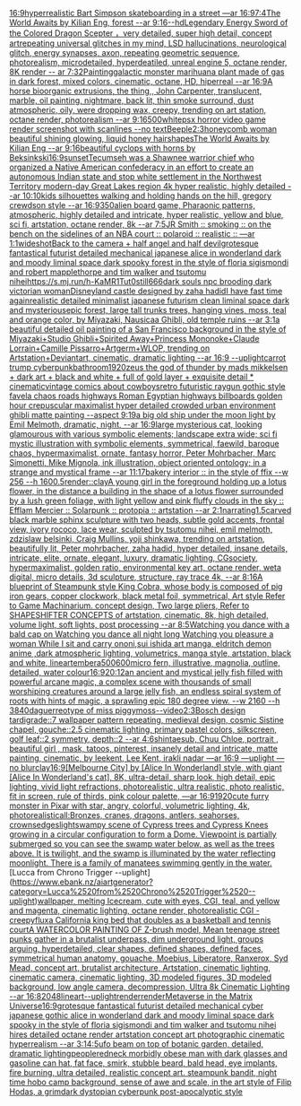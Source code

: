 [16:9](https://www.ebank.nz/aiartgenerator?category=16%3A9)[hyperrealistic Bart Simpson skateboarding in a street —ar 16:9](https://www.ebank.nz/aiartgenerator?category=hyperrealistic%2520Bart%2520Simpson%2520skateboarding%2520in%2520a%2520street%2520%E2%80%94ar%252016%3A9)[](https://www.ebank.nz/aiartgenerator?category=)[7:4](https://www.ebank.nz/aiartgenerator?category=7%3A4)[The World Awaits by Kilian Eng, forest --ar 9:16](https://www.ebank.nz/aiartgenerator?category=The%2520World%2520Awaits%2520by%2520Kilian%2520Eng%2C%2520forest%2520--ar%25209%3A16)[--hd](https://www.ebank.nz/aiartgenerator?category=--hd)[Legendary Energy Sword of the Colored Dragon Scepter ，very detailed, super high detail, concept art](https://www.ebank.nz/aiartgenerator?category=Legendary%2520Energy%2520Sword%2520of%2520the%2520Colored%2520Dragon%2520Scepter%2520%EF%BC%8Cvery%2520detailed%2C%2520super%2520high%2520detail%2C%2520concept%2520art)[repeating universal glitches in my mind, LSD hallucinations, neurological glitch, energy synapses, axon, repeating geometric sequence, photorealism, microdetailed, hyperdeatiled, unreal engine 5, octane render, 8K render -- ar 7:32](https://www.ebank.nz/aiartgenerator?category=repeating%2520universal%2520glitches%2520in%2520my%2520mind%2C%2520LSD%2520hallucinations%2C%2520neurological%2520glitch%2C%2520energy%2520synapses%2C%2520axon%2C%2520repeating%2520geometric%2520sequence%2C%2520photorealism%2C%2520microdetailed%2C%2520hyperdeatiled%2C%2520unreal%2520engine%25205%2C%2520octane%2520render%2C%25208K%2520render%2520--%2520ar%25207%3A32)[Painting](https://www.ebank.nz/aiartgenerator?category=Painting)[galactic monster marihuana plant made of gas in dark forest, mixed colors, cinematic, octane, HD, hiperreal --ar 16:9](https://www.ebank.nz/aiartgenerator?category=galactic%2520monster%2520marihuana%2520plant%2520made%2520of%2520gas%2520in%2520dark%2520forest%2C%2520mixed%2520colors%2C%2520cinematic%2C%2520octane%2C%2520HD%2C%2520hiperreal%2520--ar%252016%3A9)[A horse bioorganic extrusions, the thing,, John Carpenter, translucent, marble, oil painting, nightmare, back lit, thin smoke surround, dust atmospheric, oily, were dropping wax, creepy, trending on art station, octane render, photorealism --ar 9:16](https://www.ebank.nz/aiartgenerator?category=A%2520horse%2520bioorganic%2520extrusions%2C%2520the%2520thing%2C%2C%2520John%2520Carpenter%2C%2520translucent%2C%2520marble%2C%2520oil%2520painting%2C%2520nightmare%2C%2520back%2520lit%2C%2520thin%2520smoke%2520surround%2C%2520dust%2520atmospheric%2C%2520oily%2C%2520were%2520dropping%2520wax%2C%2520creepy%2C%2520trending%2520on%2520art%2520station%2C%2520octane%2520render%2C%2520photorealism%2520--ar%25209%3A16)[500](https://www.ebank.nz/aiartgenerator?category=500)[white](https://www.ebank.nz/aiartgenerator?category=white)[psx horror video game render screenshot with scanlines --no text](https://www.ebank.nz/aiartgenerator?category=psx%2520horror%2520video%2520game%2520render%2520screenshot%2520with%2520scanlines%2520--no%2520text)[Beeple](https://www.ebank.nz/aiartgenerator?category=Beeple)[2:3](https://www.ebank.nz/aiartgenerator?category=2%3A3)[honeycomb woman beautiful shining glowing, liquid honey hair](https://www.ebank.nz/aiartgenerator?category=honeycomb%2520woman%2520beautiful%2520shining%2520glowing%2C%2520liquid%2520honey%2520hair)[shapes](https://www.ebank.nz/aiartgenerator?category=shapes)[The World Awaits by Kilian Eng --ar 9:16](https://www.ebank.nz/aiartgenerator?category=The%2520World%2520Awaits%2520by%2520Kilian%2520Eng%2520--ar%25209%3A16)[beautiful cyclops with horns by Beksinkski](https://www.ebank.nz/aiartgenerator?category=beautiful%2520cyclops%2520with%2520horns%2520by%2520Beksinkski)[16:9](https://www.ebank.nz/aiartgenerator?category=16%3A9)[](https://www.ebank.nz/aiartgenerator?category=)[sunset](https://www.ebank.nz/aiartgenerator?category=sunset)[Tecumseh was a Shawnee warrior chief who organized a Native American confederacy in an effort to create an autonomous Indian state and stop white settlement in the Northwest Territory modern-day Great Lakes region 4k hyper realistic, highly detailed --ar 10:10](https://www.ebank.nz/aiartgenerator?category=Tecumseh%2520was%2520a%2520Shawnee%2520warrior%2520chief%2520who%2520organized%2520a%2520Native%2520American%2520confederacy%2520in%2520an%2520effort%2520to%2520create%2520an%2520autonomous%2520Indian%2520state%2520and%2520stop%2520white%2520settlement%2520in%2520the%2520Northwest%2520Territory%2520modern-day%2520Great%2520Lakes%2520region%25204k%2520hyper%2520realistic%2C%2520highly%2520detailed%2520--ar%252010%3A10)[kids silhouettes walking  and holding hands on the hill, gregory crewdson style --ar 16:9](https://www.ebank.nz/aiartgenerator?category=kids%2520silhouettes%2520walking%2520%2520and%2520holding%2520hands%2520on%2520the%2520hill%2C%2520gregory%2520crewdson%2520style%2520--ar%252016%3A9)[350](https://www.ebank.nz/aiartgenerator?category=350)[alien board game, Pharaonic patterns, atmospheric, highly detailed and intricate, hyper realistic, yellow and blue, sci fi, artstation, octane render, 8k --ar 7:5](https://www.ebank.nz/aiartgenerator?category=alien%2520board%2520game%2C%2520Pharaonic%2520patterns%2C%2520atmospheric%2C%2520highly%2520detailed%2520and%2520intricate%2C%2520hyper%2520realistic%2C%2520yellow%2520and%2520blue%2C%2520sci%2520fi%2C%2520artstation%2C%2520octane%2520render%2C%25208k%2520--ar%25207%3A5)[JR Smith :: smoking :: on the bench on the sidelines of an NBA court :: polaroid :: realistic :: —ar 1:1](https://www.ebank.nz/aiartgenerator?category=JR%2520Smith%2520%3A%3A%2520smoking%2520%3A%3A%2520on%2520the%2520bench%2520on%2520the%2520sidelines%2520of%2520an%2520NBA%2520court%2520%3A%3A%2520polaroid%2520%3A%3A%2520realistic%2520%3A%3A%2520%E2%80%94ar%25201%3A1)[wideshot](https://www.ebank.nz/aiartgenerator?category=wideshot)[Back to the camera + half angel and half devil](https://www.ebank.nz/aiartgenerator?category=Back%2520to%2520the%2520camera%2520%2B%2520half%2520angel%2520and%2520half%2520devil)[grotesque fantastical futurist detailed mechanical japanese alice in wonderland dark and moody liminal space dark spooky forest in the style of floria sigismondi and robert mapplethorpe and tim walker and tsutomu nihei](https://www.ebank.nz/aiartgenerator?category=grotesque%2520fantastical%2520futurist%2520detailed%2520mechanical%2520japanese%2520alice%2520in%2520wonderland%2520dark%2520and%2520moody%2520liminal%2520space%2520dark%2520spooky%2520forest%2520in%2520the%2520style%2520of%2520floria%2520sigismondi%2520and%2520robert%2520mapplethorpe%2520and%2520tim%2520walker%2520and%2520tsutomu%2520nihei)[<https://s.mj.run/h-KaMR1Tut0>](https://www.ebank.nz/aiartgenerator?category=%3Chttps%3A//s.mj.run/h-KaMR1Tut0%3E)[still](https://www.ebank.nz/aiartgenerator?category=still)[666](https://www.ebank.nz/aiartgenerator?category=666)[dark souls npc brooding dark victorian woman](https://www.ebank.nz/aiartgenerator?category=dark%2520souls%2520npc%2520brooding%2520dark%2520victorian%2520woman)[Disneyland castle designed by zaha hadid](https://www.ebank.nz/aiartgenerator?category=Disneyland%2520castle%2520designed%2520by%2520zaha%2520hadid)[I have fast time again](https://www.ebank.nz/aiartgenerator?category=I%2520have%2520fast%2520time%2520again)[realistic detailed minimalist japanese futurism clean liminal space dark and mysterious](https://www.ebank.nz/aiartgenerator?category=realistic%2520detailed%2520minimalist%2520japanese%2520futurism%2520clean%2520liminal%2520space%2520dark%2520and%2520mysterious)[epic forest, large tall trunks trees, hanging vines, moss, teal and orange color, by Miyazaki, Nausicaa Ghibli, old temple ruins --ar 3:1](https://www.ebank.nz/aiartgenerator?category=epic%2520forest%2C%2520large%2520tall%2520trunks%2520trees%2C%2520hanging%2520vines%2C%2520moss%2C%2520teal%2520and%2520orange%2520color%2C%2520by%2520Miyazaki%2C%2520Nausicaa%2520Ghibli%2C%2520old%2520temple%2520ruins%2520--ar%25203%3A1)[a beautiful detailed oil painting of a San Francisco background in the style of Miyazaki+Studio Ghibli+Spirited Away+Princess Mononoke+Claude Lorrain+Camille Pissarro+Artgerm+WLOP, trending on Artstation+Deviantart, cinematic, dramatic lighting --ar 16:9 --uplight](https://www.ebank.nz/aiartgenerator?category=a%2520beautiful%2520detailed%2520oil%2520painting%2520of%2520a%2520San%2520Francisco%2520background%2520in%2520the%2520style%2520of%2520Miyazaki%2BStudio%2520Ghibli%2BSpirited%2520Away%2BPrincess%2520Mononoke%2BClaude%2520Lorrain%2BCamille%2520Pissarro%2BArtgerm%2BWLOP%2C%2520trending%2520on%2520Artstation%2BDeviantart%2C%2520cinematic%2C%2520dramatic%2520lighting%2520--ar%252016%3A9%2520--uplight)[carrot trump cyberpunk](https://www.ebank.nz/aiartgenerator?category=carrot%2520trump%2520cyberpunk)[bathroom](https://www.ebank.nz/aiartgenerator?category=bathroom)[1920](https://www.ebank.nz/aiartgenerator?category=1920)[zeus the god of thunder by mads mikkelsen + dark art + black and white + full of gold layer + exquisite detail * cinematic](https://www.ebank.nz/aiartgenerator?category=zeus%2520the%2520god%2520of%2520thunder%2520by%2520mads%2520mikkelsen%2520%2B%2520dark%2520art%2520%2B%2520black%2520and%2520white%2520%2B%2520full%2520of%2520gold%2520layer%2520%2B%2520exquisite%2520detail%2520%2A%2520cinematic)[vintage comics about cowboys](https://www.ebank.nz/aiartgenerator?category=vintage%2520comics%2520about%2520cowboys)[retro futuristic raygun gothic style favela chaos roads highways Roman Egyptian highways billboards golden hour crepuscular maximalist hyper detailed crowded urban environment ghibli matte painting --aspect 9:19](https://www.ebank.nz/aiartgenerator?category=retro%2520futuristic%2520raygun%2520gothic%2520style%2520favela%2520chaos%2520roads%2520highways%2520Roman%2520Egyptian%2520highways%2520billboards%2520golden%2520hour%2520crepuscular%2520maximalist%2520hyper%2520detailed%2520crowded%2520urban%2520environment%2520ghibli%2520matte%2520painting%2520--aspect%25209%3A19)[a big old ship under the moon light by Emil Melmoth, dramatic, night, --ar 16:9](https://www.ebank.nz/aiartgenerator?category=a%2520big%2520old%2520ship%2520under%2520the%2520moon%2520light%2520by%2520Emil%2520Melmoth%2C%2520dramatic%2C%2520night%2C%2520--ar%252016%3A9)[large mysterious cat, looking glamourous with various symbolic elements; landscape extra wide; sci fi mystic  illustration with symbolic elements, symmetrical, faewild, baroque chaos, hypermaximalist, ornate, fantasy horror, Peter Mohrbacher, Marc Simonetti, Mike Mignola,  ink illustration, object oriented ontology; in a strange and mystical frame --ar 11:17](https://www.ebank.nz/aiartgenerator?category=large%2520mysterious%2520cat%2C%2520looking%2520glamourous%2520with%2520various%2520symbolic%2520elements%3B%2520landscape%2520extra%2520wide%3B%2520sci%2520fi%2520mystic%2520%2520illustration%2520with%2520symbolic%2520elements%2C%2520symmetrical%2C%2520faewild%2C%2520baroque%2520chaos%2C%2520hypermaximalist%2C%2520ornate%2C%2520fantasy%2520horror%2C%2520Peter%2520Mohrbacher%2C%2520Marc%2520Simonetti%2C%2520Mike%2520Mignola%2C%2520%2520ink%2520illustration%2C%2520object%2520oriented%2520ontology%3B%2520in%2520a%2520strange%2520and%2520mystical%2520frame%2520--ar%252011%3A17)[bakery interior :: in the style of ffix --w 256 --h 160](https://www.ebank.nz/aiartgenerator?category=bakery%2520interior%2520%3A%3A%2520in%2520the%2520style%2520of%2520ffix%2520--w%2520256%2520--h%2520160)[0.5](https://www.ebank.nz/aiartgenerator?category=0.5)[render::](https://www.ebank.nz/aiartgenerator?category=render%3A%3A)[clay](https://www.ebank.nz/aiartgenerator?category=clay)[A young girl in the foreground holding up a lotus flower, in the distance a building in the shape of a lotus flower surrounded by a lush green foliage, with light yellow and pink fluffy clouds in the sky :: Efflam Mercier :: Solarpunk :: protopia :: artstation --ar 2:1](https://www.ebank.nz/aiartgenerator?category=A%2520young%2520girl%2520in%2520the%2520foreground%2520holding%2520up%2520a%2520lotus%2520flower%2C%2520in%2520the%2520distance%2520a%2520building%2520in%2520the%2520shape%2520of%2520a%2520lotus%2520flower%2520surrounded%2520by%2520a%2520lush%2520green%2520foliage%2C%2520with%2520light%2520yellow%2520and%2520pink%2520fluffy%2520clouds%2520in%2520the%2520sky%2520%3A%3A%2520Efflam%2520Mercier%2520%3A%3A%2520Solarpunk%2520%3A%3A%2520protopia%2520%3A%3A%2520artstation%2520--ar%25202%3A1)[narrating](https://www.ebank.nz/aiartgenerator?category=narrating)[1.5](https://www.ebank.nz/aiartgenerator?category=1.5)[carved black marble sphinx sculpture with two heads, subtle gold accents, frontal view, ivory rococo, lace wear, sculpted by tsutomu nihei, emil melmoth, zdzislaw belsinki, Craig Mullins, yoji shinkawa, trending on artstation, beautifully lit, Peter mohrbacher, zaha hadid, hyper detailed, insane details, intricate, elite, ornate, elegant, luxury, dramatic lighting, CGsociety, hypermaximalist, golden ratio, environmental key art, octane render, weta digital, micro details, 3d sculpture, structure, ray trace 4k, --ar 8:16](https://www.ebank.nz/aiartgenerator?category=carved%2520black%2520marble%2520sphinx%2520sculpture%2520with%2520two%2520heads%2C%2520subtle%2520gold%2520accents%2C%2520frontal%2520view%2C%2520ivory%2520rococo%2C%2520lace%2520wear%2C%2520sculpted%2520by%2520tsutomu%2520nihei%2C%2520emil%2520melmoth%2C%2520zdzislaw%2520belsinki%2C%2520Craig%2520Mullins%2C%2520yoji%2520shinkawa%2C%2520trending%2520on%2520artstation%2C%2520beautifully%2520lit%2C%2520Peter%2520mohrbacher%2C%2520zaha%2520hadid%2C%2520hyper%2520detailed%2C%2520insane%2520details%2C%2520intricate%2C%2520elite%2C%2520ornate%2C%2520elegant%2C%2520luxury%2C%2520dramatic%2520lighting%2C%2520CGsociety%2C%2520hypermaximalist%2C%2520golden%2520ratio%2C%2520environmental%2520key%2520art%2C%2520octane%2520render%2C%2520weta%2520digital%2C%2520micro%2520details%2C%25203d%2520sculpture%2C%2520structure%2C%2520ray%2520trace%25204k%2C%2520--ar%25208%3A16)[](https://www.ebank.nz/aiartgenerator?category=)[A blueprint of Steampunk style King Cobra, whose body is composed of pig iron gears, copper clockwork, black metal foil, symmetrical, Art style Refer to Game Machinarium.  concept design, Two large pliers, Refer to SHAPESHIFTER CONCEPTS  of artstation, cinematic,  8k, high detailed,  volume light,  soft lights,  post processing    --ar 8:5](https://www.ebank.nz/aiartgenerator?category=A%2520blueprint%2520of%2520Steampunk%2520style%2520King%2520Cobra%2C%2520whose%2520body%2520is%2520composed%2520of%2520pig%2520iron%2520gears%2C%2520copper%2520clockwork%2C%2520black%2520metal%2520foil%2C%2520symmetrical%2C%2520Art%2520style%2520Refer%2520to%2520Game%2520Machinarium.%2520%2520concept%2520design%2C%2520Two%2520large%2520pliers%2C%2520Refer%2520to%2520SHAPESHIFTER%2520CONCEPTS%2520%2520of%2520artstation%2C%2520cinematic%2C%2520%25208k%2C%2520high%2520detailed%2C%2520%2520volume%2520light%2C%2520%2520soft%2520lights%2C%2520%2520post%2520processing%2520%2520%2520%2520--ar%25208%3A5)[Watching you dance with a bald cap on Watching you dance all night long Watching you pleasure a woman While I sit and carry on](https://www.ebank.nz/aiartgenerator?category=Watching%2520you%2520dance%2520with%2520a%2520bald%2520cap%2520on%2520Watching%2520you%2520dance%2520all%2520night%2520long%2520Watching%2520you%2520pleasure%2520a%2520woman%2520While%2520I%2520sit%2520and%2520carry%2520on)[oni,sui ishida art manga, eldritch demon anime ,dark atmospheric lighting, volumetrics, manga style, artstation, black and white, lineart](https://www.ebank.nz/aiartgenerator?category=oni%2Csui%2520ishida%2520art%2520manga%2C%2520eldritch%2520demon%2520anime%2520%2Cdark%2520atmospheric%2520lighting%2C%2520volumetrics%2C%2520manga%2520style%2C%2520artstation%2C%2520black%2520and%2520white%2C%2520lineart)[embera](https://www.ebank.nz/aiartgenerator?category=embera)[500](https://www.ebank.nz/aiartgenerator?category=500)[600](https://www.ebank.nz/aiartgenerator?category=600)[micro fern, illustrative, magnolia, outline, detailed, water colour](https://www.ebank.nz/aiartgenerator?category=micro%2520fern%2C%2520illustrative%2C%2520magnolia%2C%2520outline%2C%2520detailed%2C%2520water%2520colour)[16:9](https://www.ebank.nz/aiartgenerator?category=16%3A9)[20:12](https://www.ebank.nz/aiartgenerator?category=20%3A12)[an ancient and mystical jelly fish filled with powerful arcane magic, a complex scene with thousands of small worshiping creatures around a large jelly fish, an endless spiral system of roots with hints of magic, a sprawling epic 180 degree view. --w 2160 --h 3840](https://www.ebank.nz/aiartgenerator?category=an%2520ancient%2520and%2520mystical%2520jelly%2520fish%2520filled%2520with%2520powerful%2520arcane%2520magic%2C%2520a%2520complex%2520scene%2520with%2520thousands%2520of%2520small%2520worshiping%2520creatures%2520around%2520a%2520large%2520jelly%2520fish%2C%2520an%2520endless%2520spiral%2520system%2520of%2520roots%2520with%2520hints%2520of%2520magic%2C%2520a%2520sprawling%2520epic%2520180%2520degree%2520view.%2520--w%25202160%2520--h%25203840)[daguerreotype of miss piggy](https://www.ebank.nz/aiartgenerator?category=daguerreotype%2520of%2520miss%2520piggy)[moss](https://www.ebank.nz/aiartgenerator?category=moss)[--video](https://www.ebank.nz/aiartgenerator?category=--video)[2:3](https://www.ebank.nz/aiartgenerator?category=2%3A3)[Bosch design tardigrade::7 wallpaper pattern repeating, medieval design, cosmic Sistine chapel, gouche::2.5 cinematic lighting, primary pastel colors, silkscreen, golf leaf::2 symmetry, depth::2 --ar 4:6](https://www.ebank.nz/aiartgenerator?category=Bosch%2520design%2520tardigrade%3A%3A7%2520wallpaper%2520pattern%2520repeating%2C%2520medieval%2520design%2C%2520cosmic%2520Sistine%2520chapel%2C%2520gouche%3A%3A2.5%2520cinematic%2520lighting%2C%2520primary%2520pastel%2520colors%2C%2520silkscreen%2C%2520golf%2520leaf%3A%3A2%2520symmetry%2C%2520depth%3A%3A2%2520--ar%25204%3A6)[shintaesub, Chuu Chloe, portrait , beautiful girl , mask, tatoos, pinterest, insanely detail and intricate, matte painting, cinematic, by leekent, Lee Kent, irakli nadar —ar 16:9 —uplight —no blur](https://www.ebank.nz/aiartgenerator?category=shintaesub%2C%2520Chuu%2520Chloe%2C%2520portrait%2520%2C%2520beautiful%2520girl%2520%2C%2520mask%2C%2520tatoos%2C%2520pinterest%2C%2520insanely%2520detail%2520and%2520intricate%2C%2520matte%2520painting%2C%2520cinematic%2C%2520by%2520leekent%2C%2520Lee%2520Kent%2C%2520irakli%2520nadar%2520%E2%80%94ar%252016%3A9%2520%E2%80%94uplight%2520%E2%80%94no%2520blur)[clay](https://www.ebank.nz/aiartgenerator?category=clay)[16:9](https://www.ebank.nz/aiartgenerator?category=16%3A9)[[Melbourne City] by [Alice In Wonderland] style, with giant [Alice In Wonderland's cat], 8K, ultra-detail, sharp look, high detail, epic lighting, vivid light refractions, photorealistic, ultra realistic, photo realistic, fit in screen, rule of thirds, pink colour palette, —ar 16:9](https://www.ebank.nz/aiartgenerator?category=%5BMelbourne%2520City%5D%2520by%2520%5BAlice%2520In%2520Wonderland%5D%2520style%2C%2520with%2520giant%2520%5BAlice%2520In%2520Wonderland%27s%2520cat%5D%2C%25208K%2C%2520ultra-detail%2C%2520sharp%2520look%2C%2520high%2520detail%2C%2520epic%2520lighting%2C%2520vivid%2520light%2520refractions%2C%2520photorealistic%2C%2520ultra%2520realistic%2C%2520photo%2520realistic%2C%2520fit%2520in%2520screen%2C%2520rule%2520of%2520thirds%2C%2520pink%2520colour%2520palette%2C%2520%E2%80%94ar%252016%3A9)[1920](https://www.ebank.nz/aiartgenerator?category=1920)[cute furry monster in Pixar with star, angry, colorful, volumetric lighting, 4k, photorealistic](https://www.ebank.nz/aiartgenerator?category=cute%2520furry%2520monster%2520in%2520Pixar%2520with%2520star%2C%2520angry%2C%2520colorful%2C%2520volumetric%2520lighting%2C%25204k%2C%2520photorealistic)[all:Bronzes, cranes, dragons, antlers, seahorses, crowns](https://www.ebank.nz/aiartgenerator?category=all%3ABronzes%2C%2520cranes%2C%2520dragons%2C%2520antlers%2C%2520seahorses%2C%2520crowns)[edges](https://www.ebank.nz/aiartgenerator?category=edges)[light](https://www.ebank.nz/aiartgenerator?category=light)[swampy scene of Cypress trees and Cypress Knees growing in a circular configuration to form a Dome. Viewpoint is partially submerged so you can see the swamp water below, as well as the trees above. It is twilight, and the swamp is illuminated by the water reflecting moonlight. There is a family of manatees swimming gently in the water.](https://www.ebank.nz/aiartgenerator?category=swampy%2520scene%2520of%2520Cypress%2520trees%2520and%2520Cypress%2520Knees%2520growing%2520in%2520a%2520circular%2520configuration%2520to%2520form%2520a%2520Dome.%2520Viewpoint%2520is%2520partially%2520submerged%2520so%2520you%2520can%2520see%2520the%2520swamp%2520water%2520below%2C%2520as%2520well%2520as%2520the%2520trees%2520above.%2520It%2520is%2520twilight%2C%2520and%2520the%2520swamp%2520is%2520illuminated%2520by%2520the%2520water%2520reflecting%2520moonlight.%2520There%2520is%2520a%2520family%2520of%2520manatees%2520swimming%2520gently%2520in%2520the%2520water.)[Lucca from Chrono Trigger --uplight](https://www.ebank.nz/aiartgenerator?category=Lucca%2520from%2520Chrono%2520Trigger%2520--uplight)[wallpaper, melting Icecream, cute with eyes, CGI, teal, and yellow and magenta, cinematic lighting, octane render, photorealistic CGI -](https://www.ebank.nz/aiartgenerator?category=wallpaper%2C%2520melting%2520Icecream%2C%2520cute%2520with%2520eyes%2C%2520CGI%2C%2520teal%2C%2520and%2520yellow%2520and%2520magenta%2C%2520cinematic%2520lighting%2C%2520octane%2520render%2C%2520photorealistic%2520CGI%2520-)[creepy](https://www.ebank.nz/aiartgenerator?category=creepy)[flux](https://www.ebank.nz/aiartgenerator?category=flux)[a California king bed that doubles as a basketball and tennis court](https://www.ebank.nz/aiartgenerator?category=a%2520California%2520king%2520bed%2520that%2520doubles%2520as%2520a%2520basketball%2520and%2520tennis%2520court)[A WATERCOLOR PAINTING OF Z-brush model, Mean teenage street punks gather in a brutalist underpass, dim underground light, groups arguing, hyperdetailed, clear shapes, defined shapes, defined faces, symmetrical human anatomy, gouache, Moebius, Liberatore, Ranxerox, Syd Mead, concept art, brutalist architecture, Artstation, cinematic lighting, cinematic camera, cinematic lighting, 3D modeled figures, 3D modeled background, low angle camera, decompression, Ultra 8k Cinematic Lighting --ar 16:8](https://www.ebank.nz/aiartgenerator?category=A%2520WATERCOLOR%2520PAINTING%2520OF%2520Z-brush%2520model%2C%2520Mean%2520teenage%2520street%2520punks%2520gather%2520in%2520a%2520brutalist%2520underpass%2C%2520dim%2520underground%2520light%2C%2520groups%2520arguing%2C%2520hyperdetailed%2C%2520clear%2520shapes%2C%2520defined%2520shapes%2C%2520defined%2520faces%2C%2520symmetrical%2520human%2520anatomy%2C%2520gouache%2C%2520Moebius%2C%2520Liberatore%2C%2520Ranxerox%2C%2520Syd%2520Mead%2C%2520concept%2520art%2C%2520brutalist%2520architecture%2C%2520Artstation%2C%2520cinematic%2520lighting%2C%2520cinematic%2520camera%2C%2520cinematic%2520lighting%2C%25203D%2520modeled%2520figures%2C%25203D%2520modeled%2520background%2C%2520low%2520angle%2520camera%2C%2520decompression%2C%2520Ultra%25208k%2520Cinematic%2520Lighting%2520--ar%252016%3A8)[2048](https://www.ebank.nz/aiartgenerator?category=2048)[lineart](https://www.ebank.nz/aiartgenerator?category=lineart)[--uplight](https://www.ebank.nz/aiartgenerator?category=--uplight)[render](https://www.ebank.nz/aiartgenerator?category=render)[render](https://www.ebank.nz/aiartgenerator?category=render)[Metaverse in the Matrix Universe](https://www.ebank.nz/aiartgenerator?category=Metaverse%2520in%2520the%2520Matrix%2520Universe)[16:9](https://www.ebank.nz/aiartgenerator?category=16%3A9)[grotesque fantastical futurist detailed mechanical cyber japanese gothic alice in wonderland dark and moody liminal space dark spooky in the style of floria sigismondi and tim walker and tsutomu nihei hires detailed octane render artstation concept art photographic cinematic hyperrealism --ar 3:1](https://www.ebank.nz/aiartgenerator?category=grotesque%2520fantastical%2520futurist%2520detailed%2520mechanical%2520cyber%2520japanese%2520gothic%2520alice%2520in%2520wonderland%2520dark%2520and%2520moody%2520liminal%2520space%2520dark%2520spooky%2520in%2520the%2520style%2520of%2520floria%2520sigismondi%2520and%2520tim%2520walker%2520and%2520tsutomu%2520nihei%2520hires%2520detailed%2520octane%2520render%2520artstation%2520concept%2520art%2520photographic%2520cinematic%2520hyperrealism%2520--ar%25203%3A1)[4:5](https://www.ebank.nz/aiartgenerator?category=4%3A5)[ufo beam on top of botanic garden, detailed, dramatic lighting](https://www.ebank.nz/aiartgenerator?category=ufo%2520beam%2520on%2520top%2520of%2520botanic%2520garden%2C%2520detailed%2C%2520dramatic%2520lighting)[people](https://www.ebank.nz/aiartgenerator?category=people)[redneck morbidly obese man with dark glasses and gasoline can hat, fat face, smirk, stubble beard, bald head, eye implants, fire burning, ultra detailed, realistic concept art. steampunk bandit, night time hobo camp background, sense of awe and scale, in the art style of Filip Hodas, a grimdark dystopian cyberpunk post-apocalyptic style](https://www.ebank.nz/aiartgenerator?category=redneck%2520morbidly%2520obese%2520man%2520with%2520dark%2520glasses%2520and%2520gasoline%2520can%2520hat%2C%2520fat%2520face%2C%2520smirk%2C%2520stubble%2520beard%2C%2520bald%2520head%2C%2520eye%2520implants%2C%2520fire%2520burning%2C%2520ultra%2520detailed%2C%2520realistic%2520concept%2520art.%2520steampunk%2520bandit%2C%2520night%2520time%2520hobo%2520camp%2520background%2C%2520sense%2520of%2520awe%2520and%2520scale%2C%2520in%2520the%2520art%2520style%2520of%2520Filip%2520Hodas%2C%2520a%2520grimdark%2520dystopian%2520cyberpunk%2520post-apocalyptic%2520style)